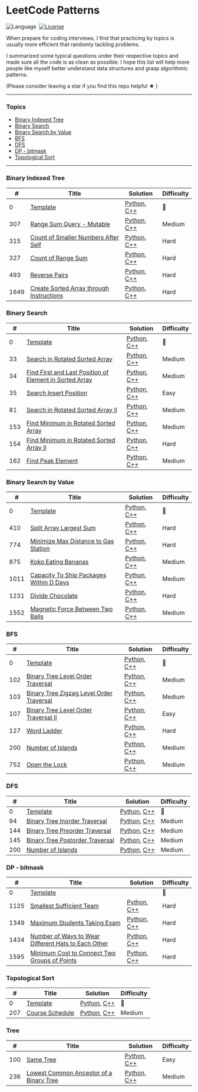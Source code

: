 LeetCode Patterns
========

![Language](https://img.shields.io/badge/language-Python%20%2F%20Modern%20C++-orange.svg)&nbsp;
[![License](https://img.shields.io/badge/license-MIT-blue.svg)](./LICENSE.md)

When prepare for coding interviews, I find that practicing by topics is usually more efficient that randomly tackling problems.

I summarized some typical questions under their respective topics and made sure all the code is as clean as possible. I hope this list will help more people like myself better understand data structures and grasp algorithmic patterns.

(Please consider leaving a star if you find this repo helpful &#9733; )

------

### Topics

- [Binary Indexed Tree](#binary-indexed-tree)
- [Binary Search](#binary-search)
- [Binary Search by Value](#binary-search-by-value)
- [BFS](#bfs)
- [DFS](#dfs)
- [DP - bitmask](#dp---bitmask)
- [Topological Sort](#topological-sort)



------

### Binary Indexed Tree

| #    | Title                                                        | Solution                                        | Difficulty |
| ---- | ------------------------------------------------------------ | ----------------------------------------------- | ---------- |
| 0   | [Template](https://www.topcoder.com/community/competitive-programming/tutorials/binary-indexed-trees/) | [Python](./python/template/binary_indexed_trees.py), [C++](./cpp/template/binary_indexed_trees.cpp) | :gift: |
| 307   | [Range Sum Query - Mutable](https://leetcode.com/problems/range-sum-query-mutable/) | [Python](./python/_307.py), [C++](./cpp/_307.cpp) | Medium |
| 315   | [Count of Smaller Numbers After Self](https://leetcode.com/problems/count-of-smaller-numbers-after-self/) | [Python](./python/_315.py), [C++](./cpp/_315.cpp) | Hard |
| 327   | [Count of Range Sum](https://leetcode.com/problems/count-of-range-sum/) | [Python](./python/_327.py), [C++](./cpp/_327.cpp) | Hard |
| 493   | [Reverse Pairs](https://leetcode.com/problems/reverse-pairs/) | [Python](./python/_493.py), [C++](./cpp/_493.cpp) | Hard |
| 1649   | [Create Sorted Array through Instructions](https://leetcode.com/problems/create-sorted-array-through-instructions/) | [Python](./python/_1649.py), [C++](./cpp/_1649.cpp) | Hard |



### Binary Search

| #    | Title                                                        | Solution                                        | Difficulty |
| ---- | ------------------------------------------------------------ | ----------------------------------------------- | ---------- |
| 0   | [Template](https://www.geeksforgeeks.org/binary-search/) | [Python](./python/template/binary_search.py), [C++](./cpp/template/binary_search.cpp) | :gift: |
| 33   | [Search in Rotated Sorted Array](https://leetcode.com/problems/search-in-rotated-sorted-array/) | [Python](./python/_33.py), [C++](./cpp/_33.cpp) | Medium |
| 34   | [Find First and Last Position of Element in Sorted Array](https://leetcode.com/problems/find-first-and-last-position-of-element-in-sorted-array/) | [Python](./python/_34.py), [C++](./cpp/_34.cpp) | Medium |
| 35   | [Search Insert Position](https://leetcode.com/problems/search-insert-position/) | [Python](./python/_35.py), [C++](./cpp/_35.cpp) | Easy |
| 81   | [ Search in Rotated Sorted Array II](https://leetcode.com/problems/search-in-rotated-sorted-array-ii/) | [Python](./python/_81.py), [C++](./cpp/_81.cpp) | Medium |
| 153   | [Find Minimum in Rotated Sorted Array](https://leetcode.com/problems/find-minimum-in-rotated-sorted-array/) | [Python](./python/_153.py), [C++](./cpp/_153.cpp) | Medium |
| 154   | [Find Minimum in Rotated Sorted Array II](https://leetcode.com/problems/find-minimum-in-rotated-sorted-array-ii/) | [Python](./python/_154.py), [C++](./cpp/_154.cpp) | Hard |
| 162   | [Find Peak Element](https://leetcode.com/problems/find-peak-element/) | [Python](./python/_162.py), [C++](./cpp/_162.cpp) | Medium |



### Binary Search by Value

| #    | Title                                                        | Solution                                            | Difficulty |
| ---- | ------------------------------------------------------------ | --------------------------------------------------- | ---------- |
| 0   | [Template](https://www.geeksforgeeks.org/binary-search/) | [Python](./python/template/binary_search_by_value.py), [C++](./cpp/template/binary_search_by_value.cpp) | :gift: |
| 410  | [Split Array Largest Sum](https://leetcode.com/problems/split-array-largest-sum/) | [Python](./python/_410.py), [C++](./cpp/_410.cpp)   | Hard       |
| 774  | [Minimize Max Distance to Gas Station](https://leetcode.com/problems/minimize-max-distance-to-gas-station/) | [Python](./python/_774.py), [C++](./cpp/_774.cpp)   | Hard       |
| 875  | [Koko Eating Bananas](https://leetcode.com/problems/koko-eating-bananas/) | [Python](./python/_875.py), [C++](./cpp/_875.cpp)   | Medium     |
| 1011 | [Capacity To Ship Packages Within D Days](https://leetcode.com/problems/capacity-to-ship-packages-within-d-days/) | [Python](./python/_1011.py), [C++](./cpp/_1011.cpp) | Medium     |
| 1231 | [Divide Chocolate](https://leetcode.com/problems/divide-chocolate/) | [Python](./python/_1231.py), [C++](./cpp/_1231.cpp) | Hard       |
| 1552 | [Magnetic Force Between Two Balls](https://leetcode.com/problems/magnetic-force-between-two-balls/) | [Python](./python/_1552.py), [C++](./cpp/_1552.cpp) | Medium     |



### BFS

| #    | Title                                                        | Solution                                        | Difficulty |
| ---- | ------------------------------------------------------------ | ----------------------------------------------- | ---------- |
| 0   | [Template](https://www.geeksforgeeks.org/breadth-first-search-or-bfs-for-a-graph/) | [Python](./python/template/bfs.py), [C++](./cpp/template/bfs.cpp) | :gift: |
| 102   | [Binary Tree Level Order Traversal](https://leetcode.com/problems/binary-tree-level-order-traversal/) | [Python](./python/_102.py), [C++](./cpp/_102.cpp) | Medium |
| 103   | [Binary Tree Zigzag Level Order Traversal](https://leetcode.com/problems/binary-tree-zigzag-level-order-traversal/) | [Python](./python/_103.py), [C++](./cpp/_103.cpp) | Medium |
| 107   | [Binary Tree Level Order Traversal II](https://leetcode.com/problems/binary-tree-level-order-traversal-ii/) | [Python](./python/_107.py), [C++](./cpp/_107.cpp) | Easy |
| 127   | [Word Ladder](https://leetcode.com/problems/word-ladder/) | [Python](./python/_127.py), [C++](./cpp/_127.cpp) | Hard |
| 200   | [Number of Islands](https://leetcode.com/problems/number-of-islands/) | [Python](./python/_200.py), [C++](./cpp/_200.cpp) | Medium |
| 752   | [Open the Lock](https://leetcode.com/problems/open-the-lock/) | [Python](./python/_752.py), [C++](./cpp/_752.cpp) | Medium |



### DFS

| #    | Title                                                        | Solution                                        | Difficulty |
| ---- | ------------------------------------------------------------ | ----------------------------------------------- | ---------- |
| 0   | [Template](https://www.geeksforgeeks.org/depth-first-search-or-dfs-for-a-graph/) | [Python](./python/template/dfs.py), [C++](./cpp/template/dfs.cpp) | :gift: |
| 94   | [Binary Tree Inorder Traversal](https://leetcode.com/problems/binary-tree-inorder-traversal/) | [Python](./python/_94.py), [C++](./cpp/_94.cpp) | Medium |
| 144   | [Binary Tree Preorder Traversal](https://leetcode.com/problems/binary-tree-preorder-traversal/) | [Python](./python/_144.py), [C++](./cpp/_144.cpp) | Medium |
| 145   | [Binary Tree Postorder Traversal](https://leetcode.com/problems/binary-tree-postorder-traversal/) | [Python](./python/_145.py), [C++](./cpp/_145.cpp) | Medium |
| 200   | [Number of Islands](https://leetcode.com/problems/number-of-islands/) | [Python](./python/_200.py), [C++](./cpp/_200.cpp) | Medium |



### DP - bitmask

| #    | Title                                                        | Solution                                        | Difficulty |
| ---- | ------------------------------------------------------------ | ----------------------------------------------- | ---------- |
| 0   | [Template](https://www.geeksforgeeks.org/bitmasking-and-dynamic-programming-set-1-count-ways-to-assign-unique-cap-to-every-person/) |  | :gift: |
| 1125   | [Smallest Sufficient Team](https://leetcode.com/problems/smallest-sufficient-team/) | [Python](./python/_1125.py), [C++](./cpp/_1125.cpp) | Hard |
| 1349   | [Maximum Students Taking Exam](https://leetcode.com/problems/maximum-students-taking-exam/) | [Python](./python/_1349.py), [C++](./cpp/_1349.cpp) | Hard |
| 1434   | [Number of Ways to Wear Different Hats to Each Other](https://leetcode.com/problems/number-of-ways-to-wear-different-hats-to-each-other/) | [Python](./python/_1434.py), [C++](./cpp/_1434.cpp) | Hard |
| 1595   | [Minimum Cost to Connect Two Groups of Points](https://leetcode.com/problems/minimum-cost-to-connect-two-groups-of-points/) | [Python](./python/_1595.py), [C++](./cpp/_1595.cpp) | Hard |



### Topological Sort

| #    | Title                                                        | Solution                                        | Difficulty |
| ---- | ------------------------------------------------------------ | ----------------------------------------------- | ---------- |
| 0   | [Template](https://www.geeksforgeeks.org/topological-sorting/) | [Python](./python/template/topo_sort.py), [C++](./cpp/template/topo_sort.cpp) | :gift: |
| 207   | [Course Schedule](https://leetcode.com/problems/course-schedule/) | [Python](./python/_207.py), [C++](./cpp/_207.cpp) | Medium |



### Tree

| #    | Title                                                        | Solution                                        | Difficulty |
| ---- | ------------------------------------------------------------ | ----------------------------------------------- | ---------- |
| 100   | [Same Tree](https://leetcode.com/problems/same-tree/) | [Python](./python/_100.py), [C++](./cpp/_100.cpp) | Easy |
| 236   | [Lowest Common Ancestor of a Binary Tree](https://leetcode.com/problems/lowest-common-ancestor-of-a-binary-tree/) | [Python](./python/_236.py), [C++](./cpp/_236.cpp) | Medium |

